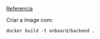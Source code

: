 [Referencia](https://nodejs.org/de/docs/guides/nodejs-docker-webapp/)

Criar a image com: 
```
docker build -t onboard/backend .
``` 
